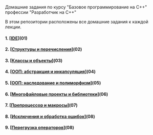 Домашние задания по курсу "Базовое программирование на C++" профессии "Разработчик на С++"

В этом репозитории расположены все домашние задания к каждой лекции.

#### 1. [[IDE](https://github.com/CollectionStars/origin/tree/main/IDE)](01)
#### 2. [[Структуры и перечисления](https://github.com/CollectionStars/origin/tree/main/Структуры%20и%20перечисления)](02)
#### 3. [[Классы и объекты](https://github.com/CollectionStars/origin/tree/main/Классы%20и%20объекты)](03) 
#### 4. [[ООП: абстракция и инкапсуляция](https://github.com/CollectionStars/origin/tree/main/ООП:%20абстракция%20и%20инкапсуляция)](04)
#### 5. [[ООП: наследование и полиморфизм](https://github.com/CollectionStars/origin/tree/main/ООП:%20наследование%20и%20полиморфизм)](05)
#### 6. [[Многофайловые проекты и библиотеки](https://github.com/CollectionStars/origin/tree/main/Многофайловые%20проекты%20и%20библиотеки)](06)
#### 7. [[Препроцессор и макросы](https://github.com/CollectionStars/origin/tree/main/Препроцессор%20и%20макросы)](07)
#### 8. [[Исключения и обработка ошибок](https://github.com/CollectionStars/origin/tree/main/Исключения%20и%20обработка%20ошибок)](08)
#### 9. [[Перегрузка операторов](https://github.com/CollectionStars/origin/tree/main/Перегрузка%20операторов)](08)

